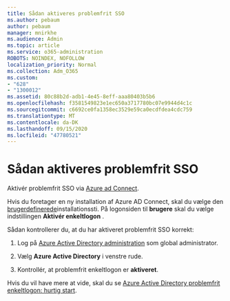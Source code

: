 ```yaml
---
title: Sådan aktiveres problemfrit SSO
ms.author: pebaum
author: pebaum
manager: mnirkhe
ms.audience: Admin
ms.topic: article
ms.service: o365-administration
ROBOTS: NOINDEX, NOFOLLOW
localization_priority: Normal
ms.collection: Adm_O365
ms.custom:
- "628"
- "1300012"
ms.assetid: 80c88b2d-adb1-4e45-8eff-aaa80403b5b6
ms.openlocfilehash: f3581549823e1ec650a3717780bc07e9944d4c1c
ms.sourcegitcommit: c6692ce0fa1358ec3529e59ca0ecdfdea4cdc759
ms.translationtype: MT
ms.contentlocale: da-DK
ms.lasthandoff: 09/15/2020
ms.locfileid: "47780521"
---
```

# <a name="how-to-enable-seamless-sso"></a>Sådan aktiveres problemfrit SSO

Aktivér problemfrit SSO via [Azure ad Connect](https://docs.microsoft.com/azure/active-directory/connect/active-directory-aadconnect).
  
Hvis du foretager en ny installation af Azure AD Connect, skal du vælge den [brugerdefinerede](https://docs.microsoft.com/azure/active-directory/connect/active-directory-aadconnect-get-started-custom)installationssti. På logonsiden til **brugere** skal du vælge indstillingen **Aktivér enkeltlogon** .
  
Sådan kontrollerer du, at du har aktiveret problemfrit SSO korrekt:
  
1. Log på [Azure Active Directory administration](https://aad.portal.azure.com) som global administrator.

2. Vælg **Azure Active Directory** i venstre rude.

3. Kontrollér, at problemfrit enkeltlogon er **aktiveret**.

Hvis du vil have mere at vide, skal du se [Azure Active Directory problemfrit enkeltlogon: hurtig start](https://docs.microsoft.com/azure/active-directory/connect/active-directory-aadconnect-sso-quick-start).
  